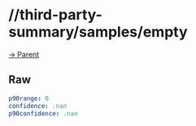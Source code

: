 
# //third-party-summary/samples/empty

[→ Parent](../..)


## Raw


```yaml
p90range: 0
confidence: .nan
p90confidence: .nan

```

